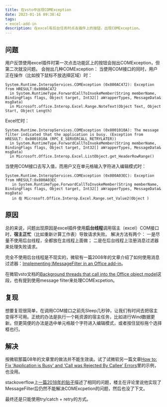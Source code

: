 ```yaml
---
title: 在vsto中出现COMException
date: 2023-01-16 09:38:42
tags:
- excel-add-in
description: 在excel有后台任务时点击插件上的按钮，出现COMException。
---
```

## 问题
用户反馈使用excel插件时第一次点击功能区上的按钮会抛出COMException，但第二次就没问题。
会抛出几种COMException：
当使用COM接口的同时，用户正在操作（比如按下鼠标不放选择区域）时：
```
System.Runtime.InteropServices.COMException (0x800AC472): Exception from HRESULT:0x800AC472
  in System.RuntimeType.ForwardCallToInvokeMember(String memberName, BindingFlags flags, Object target, Int32[] aWrapperTypes, MessageData& msgData)
  in Microsoft.office.Interop.Excel.Range.NoteText(Object Text, Object Start, Object Length)
```
Excel忙时：
```
System.Runtime.InteropServices.COMException (0x8001010A): The message filter indicated that the application is busy. (Exception from HRESULT: 0x8001010A (RPC_E_SERVERCALL_RETRYLATER))
  in System.RuntimeType.ForwardCallToInvokeMember(String memberName, BindingFlags flags, Object target, Int32[] aWrapperTypes, MessageData& msgData)
  in Microsoft.Office.Interop.Excel.ListObject.get_HeaderRowRange()
```
当使用COM接口去写入值，而用户又在单元格输入字符进入编辑模式时：
```
System.Runtime.InteropServices.COMException (0x800A03EC): Exception from HRESULT:0x800A03EC
   in System.RuntimeType.ForwardCallToInvokeMember(String memberName, BindingFlags flags, Object target, Int32[] aWrapperTypes, MessageData& msgData)
   in 在 Microsoft.Office.Interop.Excel.Range.set_Value2(Object )
```

## 原因
总的来说，问题出现原因是excel插件使用**后台线程**调用宿主（excel）COM接口时，**宿主正忙**（比如重新计算工作表）导致请求失败。
解决方法有两个：
一是尽量不使用后台线程，全都放在主线程上面做；
二是在后台线程上注册消息过滤器来处理失败请求。

完全不使用后台线程是不现实的，微软有一篇2008年的文章介绍了如何使用消息过滤器：[Implementing IMessageFilter in an Office add-in](https://learn.microsoft.com/en-us/archive/blogs/andreww/implementing-imessagefilter-in-an-office-add-in)。

在微软vsto文档的[Background threads that call into the Office object model](https://learn.microsoft.com/en-us/visualstudio/vsto/threading-support-in-office#background-threads-that-call-into-the-office-object-model)这段，也有提到使用message filter来处理COMExcpetion。

## 复现
想要复现很简单，在调用COM接口之前先Sleep几秒钟，让我们有时间去把宿主变得不可用。正统的办法是执行一个耗资源的宿主任务，比如进行Wind数据更新。但更简便的办法是选中单元格敲个字符进入编辑模式，或者按住鼠标拖个选择框也行。

## 解决
按微软那篇08年的文章里的做法并不能生效诶。试了试微软另一篇文章[How to: Fix 'Application is Busy' and 'Call was Rejected By Callee' Errors](https://learn.microsoft.com/en-us/previous-versions/ms228772(v=vs.140))里的示例，也没用。

stackoverflow上[一篇2018年的贴子](https://stackoverflow.com/questions/51712753/excel-vsto-async-button-strange-behaviour-with-user-interaction)描述了相同的问题，楼主在评论里说他实现了MessageFilter后仍然不能解决COMExcpetion的问题，然后也没了下文。

最终还是只能使用try/catch + retry的方式。
